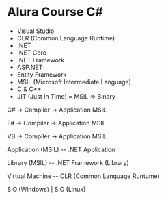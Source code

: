 # Alura Course C#

- Visual Studio
- CLR (Common Language Runtime)
- .NET
- .NET Core
- .NET Framework
- ASP.NET
- Entity Framework
- MSIL (Microsoft Intermediate Language)
- C & C++
- JIT (Just In Time) = MSIL => Binary

C# -> Compiler -> Application MSIL 

F# -> Compiler -> Application MSIL 

VB -> Compiler -> Application MSIL 

Application (MSIL) -- .NET Application

Library (MSIL)     -- .NET Framework (Library)

Virtual Machine    -- CLR (Common Language Runtume)
    
S.O (Windows) | S.O (Linux)
